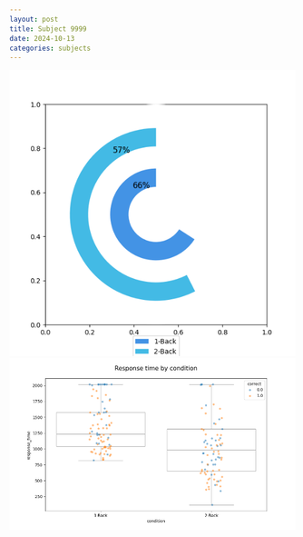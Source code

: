 ```yaml
---
layout: post
title: Subject 9999
date: 2024-10-13
categories: subjects
---
```


![](data/9999/run-2/9999_accuracy_by_condition.png)
![](data/9999/run-2/9999_response_time_by_condition.png)
